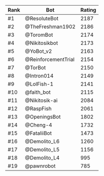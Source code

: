 Rank|Bot|Rating
---|---|---
#1|@ResoluteBot|2187
#2|@TheFreshman1902|2186
#3|@ToromBot|2174
#4|@Nikitosikbot|2173
#5|@YoBot_v2|2163
#6|@ReinforcementTrial|2154
#7|@TorBot|2150
#8|@Intron014|2149
#9|@LolFish-1|2141
#10|@faith_bot|2115
#11|@Nikitosik-ai|2084
#12|@RaspFish|2061
#13|@OpeningsBot|1802
#14|@Cheng-4|1732
#15|@FataliiBot|1473
#16|@Demolito_L6|1260
#17|@Demolito_L5|1156
#18|@Demolito_L4|995
#19|@pawnrobot|785
